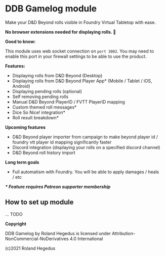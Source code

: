 # DDB Gamelog module

Make your D&D Beyond rolls visible in Foundry Virtual Tabletop with ease. 

**No browser extensions needed for displaying rolls. :rocket:**

**Good to know:**

This module uses web socket connection on `port 3002`. You may need to enable this port in your firewall settings to be able to use the product.

**Features:**

- Displaying rolls from D&D Beyond (Desktop)
- Displaying rolls from D&D Beyond Player App* (Mobile / Tablet / iOS, Android)
- Displaying pending rolls (optional)
- Self removing pending rolls 
- Manual D&D Beyond PlayerID / FVTT PlayerID mapping
- Custom themed roll messages*
- Dice So Nice! integration*
- Roll result breakdown*

**Upcoming features**

- D&D Beyond player importer from campaign to make beyond player id / foundry vtt player id mapping significantly faster
- Discord integration (displaying your rolls on a specified discord channel)
- D&D Beyond roll history import

**Long term goals**

- Full automatism with Foundry. You will be able to apply damages / heals / etc

___* Feature requires Patreon supporter membership___

## How to set up module

... TODO


**Copyright**

DDB Gamelog by Roland Hegedus is licensed under Attribution-NonCommercial-NoDerivatives 4.0 International 

(c)2021 Roland Hegedus
